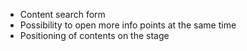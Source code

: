 - Content search form
- Possibility to open more info points at the same time
- Positioning of contents on the stage
